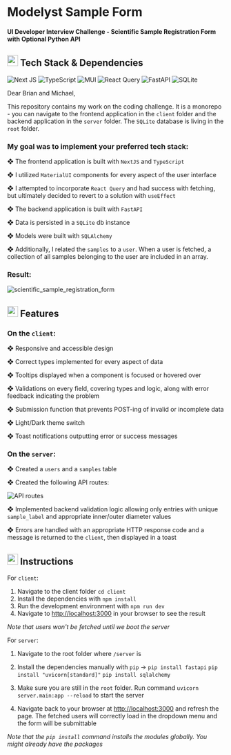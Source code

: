 # Modelyst Sample Form
#### UI Developer Interview Challenge - Scientific Sample Registration Form with Optional Python API

## <img src="https://media2.giphy.com/media/QssGEmpkyEOhBCb7e1/giphy.gif?cid=ecf05e47a0n3gi1bfqntqmob8g9aid1oyj2wr3ds3mg700bl&rid=giphy.gif" width ="25"> Tech Stack & Dependencies
![Next JS](https://img.shields.io/badge/Next-black?style=for-the-badge&logo=next.js&logoColor=white)
![TypeScript](https://img.shields.io/badge/typescript-%23007ACC.svg?style=for-the-badge&logo=typescript&logoColor=white)
![MUI](https://img.shields.io/badge/MUI-%230081CB.svg?style=for-the-badge&logo=mui&logoColor=white)
![React Query](https://img.shields.io/badge/-React%20Query-FF4154?style=for-the-badge&logo=react%20query&logoColor=white)
![FastAPI](https://img.shields.io/badge/FastAPI-005571?style=for-the-badge&logo=fastapi)
![SQLite](https://img.shields.io/badge/sqlite-%2307405e.svg?style=for-the-badge&logo=sqlite&logoColor=white)

Dear Brian and Michael,

This repository contains my work on the coding challenge. It is a monorepo - you can navigate to the frontend application in the `client` folder and the backend application in the `server` folder. The `SQLite` database is living in the `root` folder.

### My goal was to implement your preferred tech stack:

❖ The frontend application is built with `NextJS` and `TypeScript`

❖ I utilized `MaterialUI` components for every aspect of the user interface

❖ I attempted to incorporate `React Query` and had success with fetching, but ultimately decided to revert to a solution with `useEffect`

❖ The backend application is built with `FastAPI`

❖ Data is persisted in a `SQLite` db instance

❖ Models were built with `SQLAlchemy`

❖ Additionally, I related the `samples` to a `user`. When a user is fetched, a collection of all samples belonging to the user are included in an array.

### Result:
![scientific_sample_registration_form](https://github.com/agalev/modelyst-sample-form/assets/17399666/201aef30-558b-48e5-8314-ba0efc086565)


## <img src="https://media2.giphy.com/media/QssGEmpkyEOhBCb7e1/giphy.gif?cid=ecf05e47a0n3gi1bfqntqmob8g9aid1oyj2wr3ds3mg700bl&rid=giphy.gif" width ="25"> Features

### On the `client`:

❖ Responsive and accessible design

❖ Correct types implemented for every aspect of data

❖ Tooltips displayed when a component is focused or hovered over

❖ Validations on every field, covering types and logic, along with error feedback indicating the problem

❖ Submission function that prevents POST-ing of invalid or incomplete data

❖ Light/Dark theme switch

❖ Toast notifications outputting error or success messages

### On the `server`:

❖ Created a `users` and a `samples` table

❖ Created the following API routes:

![API routes](https://github.com/agalev/modelyst-sample-form/assets/17399666/fb8d74d1-66ab-41c9-bce6-6b552553b97b)

❖ Implemented backend validation logic allowing only entries with unique `sample_label` and appropriate inner/outer diameter values

❖ Errors are handled with an appropriate HTTP response code and a message is returned to the `client`, then displayed in a toast

## <img src="https://media2.giphy.com/media/QssGEmpkyEOhBCb7e1/giphy.gif?cid=ecf05e47a0n3gi1bfqntqmob8g9aid1oyj2wr3ds3mg700bl&rid=giphy.gif" width ="25"> Instructions

For `client`:
1. Navigate to the client folder `cd client`
2. Install the dependencies with `npm install`
3. Run the development environment with `npm run dev`
4. Navigate to [http://localhost:3000](http://localhost:3000) in your browser to see the result

*Note that users won't be fetched until we boot the server*

For `server`:
1. Navigate to the root folder where `/server` is
2. Install the dependencies manually with `pip` -> `pip install fastapi` `pip install "uvicorn[standard]"` `pip install sqlalchemy`

3. Make sure you are still in the `root` folder. Run command `uvicorn server.main:app --reload` to start the server
   
4. Navigate back to your browser at [http://localhost:3000](http://localhost:3000) and refresh the page. The fetched users will correctly load in the dropdown menu and the form will be submittable

*Note that the `pip install` command installs the modules globally. You might already have the packages*
